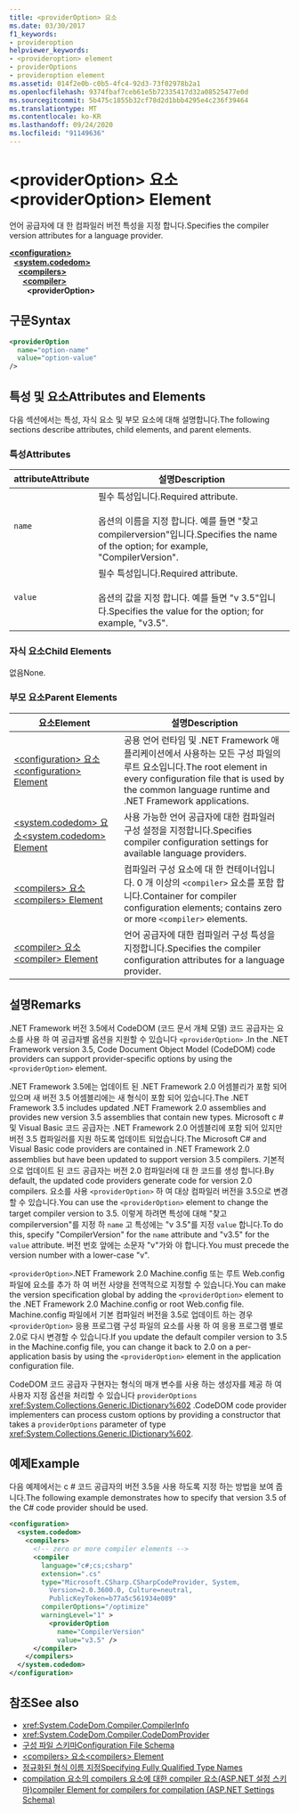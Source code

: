 ```yaml
---
title: <providerOption> 요소
ms.date: 03/30/2017
f1_keywords:
- provideroption
helpviewer_keywords:
- <provideroption> element
- providerOptions
- provideroption element
ms.assetid: 014f2e0b-c0b5-4fc4-92d3-73f02978b2a1
ms.openlocfilehash: 9374fbaf7ceb61e5b72335417d32a08525477e0d
ms.sourcegitcommit: 5b475c1855b32cf78d2d1bbb4295e4c236f39464
ms.translationtype: MT
ms.contentlocale: ko-KR
ms.lasthandoff: 09/24/2020
ms.locfileid: "91149636"
---
```

# <a name="provideroption-element"></a><span data-ttu-id="a2f6e-102">\<providerOption> 요소</span><span class="sxs-lookup"><span data-stu-id="a2f6e-102">\<providerOption> Element</span></span>

<span data-ttu-id="a2f6e-103">언어 공급자에 대 한 컴파일러 버전 특성을 지정 합니다.</span><span class="sxs-lookup"><span data-stu-id="a2f6e-103">Specifies the compiler version attributes for a language provider.</span></span>  

[**\<configuration>**](../configuration-element.md)\
&nbsp;&nbsp;[**\<system.codedom>**](system-codedom-element.md)\
&nbsp;&nbsp;&nbsp;&nbsp;[**\<compilers>**](compilers-element.md)\
&nbsp;&nbsp;&nbsp;&nbsp;&nbsp;&nbsp;[**\<compiler>**](compiler-element.md)\
&nbsp;&nbsp;&nbsp;&nbsp;&nbsp;&nbsp;&nbsp;&nbsp;**\<providerOption>**

## <a name="syntax"></a><span data-ttu-id="a2f6e-104">구문</span><span class="sxs-lookup"><span data-stu-id="a2f6e-104">Syntax</span></span>  
  
```xml  
<providerOption  
  name="option-name"  
  value="option-value"  
/>  
```  
  
## <a name="attributes-and-elements"></a><span data-ttu-id="a2f6e-105">특성 및 요소</span><span class="sxs-lookup"><span data-stu-id="a2f6e-105">Attributes and Elements</span></span>  

 <span data-ttu-id="a2f6e-106">다음 섹션에서는 특성, 자식 요소 및 부모 요소에 대해 설명합니다.</span><span class="sxs-lookup"><span data-stu-id="a2f6e-106">The following sections describe attributes, child elements, and parent elements.</span></span>  
  
### <a name="attributes"></a><span data-ttu-id="a2f6e-107">특성</span><span class="sxs-lookup"><span data-stu-id="a2f6e-107">Attributes</span></span>  
  
|<span data-ttu-id="a2f6e-108">attribute</span><span class="sxs-lookup"><span data-stu-id="a2f6e-108">Attribute</span></span>|<span data-ttu-id="a2f6e-109">설명</span><span class="sxs-lookup"><span data-stu-id="a2f6e-109">Description</span></span>|  
|---------------|-----------------|  
|`name`|<span data-ttu-id="a2f6e-110">필수 특성입니다.</span><span class="sxs-lookup"><span data-stu-id="a2f6e-110">Required attribute.</span></span><br /><br /> <span data-ttu-id="a2f6e-111">옵션의 이름을 지정 합니다. 예를 들면 "찾고 compilerversion"입니다.</span><span class="sxs-lookup"><span data-stu-id="a2f6e-111">Specifies the name of the option; for example, "CompilerVersion".</span></span>|  
|`value`|<span data-ttu-id="a2f6e-112">필수 특성입니다.</span><span class="sxs-lookup"><span data-stu-id="a2f6e-112">Required attribute.</span></span><br /><br /> <span data-ttu-id="a2f6e-113">옵션의 값을 지정 합니다. 예를 들면 "v 3.5"입니다.</span><span class="sxs-lookup"><span data-stu-id="a2f6e-113">Specifies the value for the option; for example, "v3.5".</span></span>|  
  
### <a name="child-elements"></a><span data-ttu-id="a2f6e-114">자식 요소</span><span class="sxs-lookup"><span data-stu-id="a2f6e-114">Child Elements</span></span>  

 <span data-ttu-id="a2f6e-115">없음</span><span class="sxs-lookup"><span data-stu-id="a2f6e-115">None.</span></span>  
  
### <a name="parent-elements"></a><span data-ttu-id="a2f6e-116">부모 요소</span><span class="sxs-lookup"><span data-stu-id="a2f6e-116">Parent Elements</span></span>  
  
|<span data-ttu-id="a2f6e-117">요소</span><span class="sxs-lookup"><span data-stu-id="a2f6e-117">Element</span></span>|<span data-ttu-id="a2f6e-118">설명</span><span class="sxs-lookup"><span data-stu-id="a2f6e-118">Description</span></span>|  
|-------------|-----------------|  
|[<span data-ttu-id="a2f6e-119">\<configuration> 요소</span><span class="sxs-lookup"><span data-stu-id="a2f6e-119">\<configuration> Element</span></span>](../configuration-element.md)|<span data-ttu-id="a2f6e-120">공용 언어 런타임 및 .NET Framework 애플리케이션에서 사용하는 모든 구성 파일의 루트 요소입니다.</span><span class="sxs-lookup"><span data-stu-id="a2f6e-120">The root element in every configuration file that is used by the common language runtime and .NET Framework applications.</span></span>|  
|[<span data-ttu-id="a2f6e-121">\<system.codedom> 요소</span><span class="sxs-lookup"><span data-stu-id="a2f6e-121">\<system.codedom> Element</span></span>](system-codedom-element.md)|<span data-ttu-id="a2f6e-122">사용 가능한 언어 공급자에 대한 컴파일러 구성 설정을 지정합니다.</span><span class="sxs-lookup"><span data-stu-id="a2f6e-122">Specifies compiler configuration settings for available language providers.</span></span>|  
|[<span data-ttu-id="a2f6e-123">\<compilers> 요소</span><span class="sxs-lookup"><span data-stu-id="a2f6e-123">\<compilers> Element</span></span>](compilers-element.md)|<span data-ttu-id="a2f6e-124">컴파일러 구성 요소에 대 한 컨테이너입니다. 0 개 이상의 `<compiler>` 요소를 포함 합니다.</span><span class="sxs-lookup"><span data-stu-id="a2f6e-124">Container for compiler configuration elements; contains zero or more `<compiler>` elements.</span></span>|  
|[<span data-ttu-id="a2f6e-125">\<compiler> 요소</span><span class="sxs-lookup"><span data-stu-id="a2f6e-125">\<compiler> Element</span></span>](compiler-element.md)|<span data-ttu-id="a2f6e-126">언어 공급자에 대한 컴파일러 구성 특성을 지정합니다.</span><span class="sxs-lookup"><span data-stu-id="a2f6e-126">Specifies the compiler configuration attributes for a language provider.</span></span>|  
  
## <a name="remarks"></a><span data-ttu-id="a2f6e-127">설명</span><span class="sxs-lookup"><span data-stu-id="a2f6e-127">Remarks</span></span>  

 <span data-ttu-id="a2f6e-128">.NET Framework 버전 3.5에서 CodeDOM (코드 문서 개체 모델) 코드 공급자는 요소를 사용 하 여 공급자별 옵션을 지원할 수 있습니다 `<providerOption>` .</span><span class="sxs-lookup"><span data-stu-id="a2f6e-128">In the .NET Framework version 3.5, Code Document Object Model (CodeDOM) code providers can support provider-specific options by using the `<providerOption>` element.</span></span>  
  
 <span data-ttu-id="a2f6e-129">.NET Framework 3.5에는 업데이트 된 .NET Framework 2.0 어셈블리가 포함 되어 있으며 새 버전 3.5 어셈블리에는 새 형식이 포함 되어 있습니다.</span><span class="sxs-lookup"><span data-stu-id="a2f6e-129">The .NET Framework 3.5 includes updated .NET Framework 2.0 assemblies and provides new version 3.5 assemblies that contain new types.</span></span> <span data-ttu-id="a2f6e-130">Microsoft c # 및 Visual Basic 코드 공급자는 .NET Framework 2.0 어셈블리에 포함 되어 있지만 버전 3.5 컴파일러를 지원 하도록 업데이트 되었습니다.</span><span class="sxs-lookup"><span data-stu-id="a2f6e-130">The Microsoft C# and Visual Basic code providers are contained in .NET Framework 2.0 assemblies but have been updated to support version 3.5 compilers.</span></span> <span data-ttu-id="a2f6e-131">기본적으로 업데이트 된 코드 공급자는 버전 2.0 컴파일러에 대 한 코드를 생성 합니다.</span><span class="sxs-lookup"><span data-stu-id="a2f6e-131">By default, the updated code providers generate code for version 2.0 compilers.</span></span> <span data-ttu-id="a2f6e-132">요소를 사용 `<providerOption>` 하 여 대상 컴파일러 버전을 3.5으로 변경할 수 있습니다.</span><span class="sxs-lookup"><span data-stu-id="a2f6e-132">You can use the `<providerOption>` element to change the target compiler version to 3.5.</span></span> <span data-ttu-id="a2f6e-133">이렇게 하려면 특성에 대해 "찾고 compilerversion"를 지정 하 `name` 고 특성에는 "v 3.5"를 지정 `value` 합니다.</span><span class="sxs-lookup"><span data-stu-id="a2f6e-133">To do this, specify "CompilerVersion" for the `name` attribute and "v3.5" for the `value` attribute.</span></span> <span data-ttu-id="a2f6e-134">버전 번호 앞에는 소문자 "v"가와 야 합니다.</span><span class="sxs-lookup"><span data-stu-id="a2f6e-134">You must precede the version number with a lower-case "v".</span></span>  
  
 <span data-ttu-id="a2f6e-135">`<providerOption>`.NET Framework 2.0 Machine.config 또는 루트 Web.config 파일에 요소를 추가 하 여 버전 사양을 전역적으로 지정할 수 있습니다.</span><span class="sxs-lookup"><span data-stu-id="a2f6e-135">You can make the version specification global by adding the `<providerOption>` element to the .NET Framework 2.0 Machine.config or root Web.config file.</span></span> <span data-ttu-id="a2f6e-136">Machine.config 파일에서 기본 컴파일러 버전을 3.5로 업데이트 하는 경우 `<providerOption>` 응용 프로그램 구성 파일의 요소를 사용 하 여 응용 프로그램 별로 2.0로 다시 변경할 수 있습니다.</span><span class="sxs-lookup"><span data-stu-id="a2f6e-136">If you update the default compiler version to 3.5 in the Machine.config file, you can change it back to 2.0 on a per-application basis by using the `<providerOption>` element in the application configuration file.</span></span>  
  
 <span data-ttu-id="a2f6e-137">CodeDOM 코드 공급자 구현자는 형식의 매개 변수를 사용 하는 생성자를 제공 하 여 사용자 지정 옵션을 처리할 수 있습니다 `providerOptions` <xref:System.Collections.Generic.IDictionary%602> .</span><span class="sxs-lookup"><span data-stu-id="a2f6e-137">CodeDOM code provider implementers can process custom options by providing a constructor that takes a `providerOptions` parameter of type <xref:System.Collections.Generic.IDictionary%602>.</span></span>  
  
## <a name="example"></a><span data-ttu-id="a2f6e-138">예제</span><span class="sxs-lookup"><span data-stu-id="a2f6e-138">Example</span></span>  

 <span data-ttu-id="a2f6e-139">다음 예제에서는 c # 코드 공급자의 버전 3.5을 사용 하도록 지정 하는 방법을 보여 줍니다.</span><span class="sxs-lookup"><span data-stu-id="a2f6e-139">The following example demonstrates how to specify that version 3.5 of the C# code provider should be used.</span></span>  
  
```xml  
<configuration>  
  <system.codedom>  
    <compilers>  
      <!-- zero or more compiler elements -->  
      <compiler  
        language="c#;cs;csharp"  
        extension=".cs"  
        type="Microsoft.CSharp.CSharpCodeProvider, System,
          Version=2.0.3600.0, Culture=neutral,
          PublicKeyToken=b77a5c561934e089"  
        compilerOptions="/optimize"  
        warningLevel="1" >  
          <providerOption  
            name="CompilerVersion"  
            value="v3.5" />  
      </compiler>  
    </compilers>  
  </system.codedom>  
</configuration>  
```  
  
## <a name="see-also"></a><span data-ttu-id="a2f6e-140">참조</span><span class="sxs-lookup"><span data-stu-id="a2f6e-140">See also</span></span>

- <xref:System.CodeDom.Compiler.CompilerInfo>
- <xref:System.CodeDom.Compiler.CodeDomProvider>
- [<span data-ttu-id="a2f6e-141">구성 파일 스키마</span><span class="sxs-lookup"><span data-stu-id="a2f6e-141">Configuration File Schema</span></span>](../index.md)
- [<span data-ttu-id="a2f6e-142">\<compilers> 요소</span><span class="sxs-lookup"><span data-stu-id="a2f6e-142">\<compilers> Element</span></span>](compilers-element.md)
- [<span data-ttu-id="a2f6e-143">정규화된 형식 이름 지정</span><span class="sxs-lookup"><span data-stu-id="a2f6e-143">Specifying Fully Qualified Type Names</span></span>](../../../reflection-and-codedom/specifying-fully-qualified-type-names.md)
- <span data-ttu-id="a2f6e-144">[compilation 요소의 compilers 요소에 대한 compiler 요소(ASP.NET 설정 스키마)](/previous-versions/dotnet/netframework-4.0/a15ebt6c(v=vs.100))</span><span class="sxs-lookup"><span data-stu-id="a2f6e-144">[compiler Element for compilers for compilation (ASP.NET Settings Schema)](/previous-versions/dotnet/netframework-4.0/a15ebt6c(v=vs.100))</span></span>
